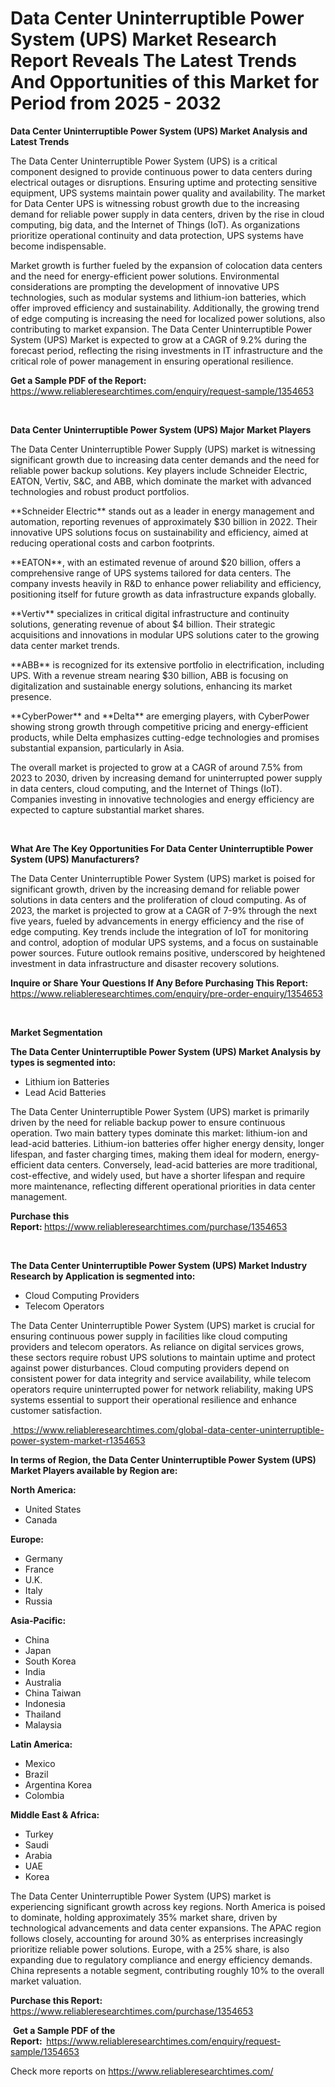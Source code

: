 <p><h1>Data Center Uninterruptible Power System (UPS) Market Research Report Reveals The Latest Trends And Opportunities of this Market for Period from 2025 - 2032</h1></p><p><strong>Data Center Uninterruptible Power System (UPS) Market Analysis and Latest Trends</strong></p>
<p><p>The Data Center Uninterruptible Power System (UPS) is a critical component designed to provide continuous power to data centers during electrical outages or disruptions. Ensuring uptime and protecting sensitive equipment, UPS systems maintain power quality and availability. The market for Data Center UPS is witnessing robust growth due to the increasing demand for reliable power supply in data centers, driven by the rise in cloud computing, big data, and the Internet of Things (IoT). As organizations prioritize operational continuity and data protection, UPS systems have become indispensable.</p><p>Market growth is further fueled by the expansion of colocation data centers and the need for energy-efficient power solutions. Environmental considerations are prompting the development of innovative UPS technologies, such as modular systems and lithium-ion batteries, which offer improved efficiency and sustainability. Additionally, the growing trend of edge computing is increasing the need for localized power solutions, also contributing to market expansion. The Data Center Uninterruptible Power System (UPS) Market is expected to grow at a CAGR of 9.2% during the forecast period, reflecting the rising investments in IT infrastructure and the critical role of power management in ensuring operational resilience.</p></p>
<p><strong>Get a Sample PDF of the Report:&nbsp;</strong> <a href="https://www.reliableresearchtimes.com/enquiry/request-sample/1354653?utm_campaign=2440&utm_medium=2&utm_source=Github&utm_content=ia&utm_term=14022025&utm_id=data-center-uninterruptible-power-system-ups">https://www.reliableresearchtimes.com/enquiry/request-sample/1354653</a></p>
<p>&nbsp;</p>
<p><strong>Data Center Uninterruptible Power System (UPS) Major Market Players</strong></p>
<p><p>The Data Center Uninterruptible Power Supply (UPS) market is witnessing significant growth due to increasing data center demands and the need for reliable power backup solutions. Key players include Schneider Electric, EATON, Vertiv, S&C, and ABB, which dominate the market with advanced technologies and robust product portfolios.</p><p>**Schneider Electric** stands out as a leader in energy management and automation, reporting revenues of approximately $30 billion in 2022. Their innovative UPS solutions focus on sustainability and efficiency, aimed at reducing operational costs and carbon footprints.</p><p>**EATON**, with an estimated revenue of around $20 billion, offers a comprehensive range of UPS systems tailored for data centers. The company invests heavily in R&D to enhance power reliability and efficiency, positioning itself for future growth as data infrastructure expands globally.</p><p>**Vertiv** specializes in critical digital infrastructure and continuity solutions, generating revenue of about $4 billion. Their strategic acquisitions and innovations in modular UPS solutions cater to the growing data center market trends.</p><p>**ABB** is recognized for its extensive portfolio in electrification, including UPS. With a revenue stream nearing $30 billion, ABB is focusing on digitalization and sustainable energy solutions, enhancing its market presence.</p><p>**CyberPower** and **Delta** are emerging players, with CyberPower showing strong growth through competitive pricing and energy-efficient products, while Delta emphasizes cutting-edge technologies and promises substantial expansion, particularly in Asia.</p><p>The overall market is projected to grow at a CAGR of around 7.5% from 2023 to 2030, driven by increasing demand for uninterrupted power supply in data centers, cloud computing, and the Internet of Things (IoT). Companies investing in innovative technologies and energy efficiency are expected to capture substantial market shares.</p></p>
<p>&nbsp;</p>
<p><strong>What Are The Key Opportunities For Data Center Uninterruptible Power System (UPS) Manufacturers?</strong></p>
<p><p>The Data Center Uninterruptible Power System (UPS) market is poised for significant growth, driven by the increasing demand for reliable power solutions in data centers and the proliferation of cloud computing. As of 2023, the market is projected to grow at a CAGR of 7-9% through the next five years, fueled by advancements in energy efficiency and the rise of edge computing. Key trends include the integration of IoT for monitoring and control, adoption of modular UPS systems, and a focus on sustainable power sources. Future outlook remains positive, underscored by heightened investment in data infrastructure and disaster recovery solutions.</p></p>
<p><strong>Inquire or Share Your Questions If Any Before Purchasing This Report:</strong> <a href="https://www.reliableresearchtimes.com/enquiry/pre-order-enquiry/1354653?utm_campaign=2440&utm_medium=2&utm_source=Github&utm_content=ia&utm_term=14022025&utm_id=data-center-uninterruptible-power-system-ups">https://www.reliableresearchtimes.com/enquiry/pre-order-enquiry/1354653</a></p>
<p>&nbsp;</p>
<p><strong>Market Segmentation</strong></p>
<p><strong>The Data Center Uninterruptible Power System (UPS) Market Analysis by types is segmented into:</strong></p>
<p><ul><li>Lithium ion Batteries</li><li>Lead Acid Batteries</li></ul></p>
<p><p>The Data Center Uninterruptible Power System (UPS) market is primarily driven by the need for reliable backup power to ensure continuous operation. Two main battery types dominate this market: lithium-ion and lead-acid batteries. Lithium-ion batteries offer higher energy density, longer lifespan, and faster charging times, making them ideal for modern, energy-efficient data centers. Conversely, lead-acid batteries are more traditional, cost-effective, and widely used, but have a shorter lifespan and require more maintenance, reflecting different operational priorities in data center management.</p></p>
<p><strong>Purchase this Report:&nbsp;</strong><a href="https://www.reliableresearchtimes.com/purchase/1354653?utm_campaign=2440&utm_medium=2&utm_source=Github&utm_content=ia&utm_term=14022025&utm_id=data-center-uninterruptible-power-system-ups">https://www.reliableresearchtimes.com/purchase/1354653</a></p>
<p>&nbsp;</p>
<p><strong>The Data Center Uninterruptible Power System (UPS) Market Industry Research by Application is segmented into:</strong></p>
<p><ul><li>Cloud Computing Providers</li><li>Telecom Operators</li></ul></p>
<p><p>The Data Center Uninterruptible Power System (UPS) market is crucial for ensuring continuous power supply in facilities like cloud computing providers and telecom operators. As reliance on digital services grows, these sectors require robust UPS solutions to maintain uptime and protect against power disturbances. Cloud computing providers depend on consistent power for data integrity and service availability, while telecom operators require uninterrupted power for network reliability, making UPS systems essential to support their operational resilience and enhance customer satisfaction.</p></p>
<p><a href="https://www.reliableresearchtimes.com/global-data-center-uninterruptible-power-system-market-r1354653?utm_campaign=2440&utm_medium=2&utm_source=Github&utm_content=ia&utm_term=14022025&utm_id=data-center-uninterruptible-power-system-ups">&nbsp;https://www.reliableresearchtimes.com/global-data-center-uninterruptible-power-system-market-r1354653</a></p>
<p><strong>In terms of Region, the Data Center Uninterruptible Power System (UPS) Market Players available by Region are:</strong></p>
<p>
    <p> <strong> North America: </strong>
        <ul>
            <li>United States</li>
            <li>Canada</li>
        </ul>
        </p> 
    <p> <strong> Europe: </strong>
        <ul>
            <li>Germany</li>
            <li>France</li>
            <li>U.K.</li>
            <li>Italy</li>
            <li>Russia</li>
        </ul>
        </p> 
    <p> <strong> Asia-Pacific: </strong>
        <ul>
            <li>China</li>
            <li>Japan</li>
            <li>South Korea</li>
            <li>India</li>
            <li>Australia</li>
            <li>China Taiwan</li>
            <li>Indonesia</li>
            <li>Thailand</li>
            <li>Malaysia</li>
        </ul>
        </p> 
    <p> <strong> Latin America: </strong>
        <ul>
            <li>Mexico</li>
            <li>Brazil</li>
            <li>Argentina Korea</li>
            <li>Colombia</li>
        </ul>
        </p> 
    <p> <strong> Middle East & Africa: </strong>
        <ul>
            <li>Turkey</li>
            <li>Saudi</li>
            <li>Arabia</li>
            <li>UAE</li>
            <li>Korea</li>
        </ul>
    </p>
    </p>
<p><p>The Data Center Uninterruptible Power System (UPS) market is experiencing significant growth across key regions. North America is poised to dominate, holding approximately 35% market share, driven by technological advancements and data center expansions. The APAC region follows closely, accounting for around 30% as enterprises increasingly prioritize reliable power solutions. Europe, with a 25% share, is also expanding due to regulatory compliance and energy efficiency demands. China represents a notable segment, contributing roughly 10% to the overall market valuation.</p></p>
<p><strong>Purchase this Report: </strong><a href="https://www.reliableresearchtimes.com/purchase/1354653?utm_campaign=2440&utm_medium=2&utm_source=Github&utm_content=ia&utm_term=14022025&utm_id=data-center-uninterruptible-power-system-ups">https://www.reliableresearchtimes.com/purchase/1354653</a></p>
<p>&nbsp;<strong>Get a Sample PDF of the Report:&nbsp;&nbsp;</strong><a href="https://www.reliableresearchtimes.com/enquiry/request-sample/1354653?utm_campaign=2440&utm_medium=2&utm_source=Github&utm_content=ia&utm_term=14022025&utm_id=data-center-uninterruptible-power-system-ups">https://www.reliableresearchtimes.com/enquiry/request-sample/1354653</a></p>
<p><strong></strong></p>
<p>Check more reports on <a href="https://www.reliableresearchtimes.com/?utm_campaign=2440&utm_medium=2&utm_source=Github&utm_content=ia&utm_term=14022025&utm_id=data-center-uninterruptible-power-system-ups">https://www.reliableresearchtimes.com/</a></p>